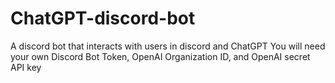 # ChatGPT-discord-bot
A discord bot that interacts with users in discord and ChatGPT
You will need your own Discord Bot Token, OpenAI Organization ID, and OpenAI secret API key
